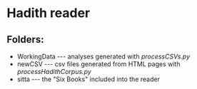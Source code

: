 # Hadith reader

## Folders:

- WorkingData
--- analyses generated with *processCSVs.py*
- newCSV
--- csv files generated from HTML pages with *processHadithCorpus.py*
- sitta
--- the "Six Books" included into the reader

